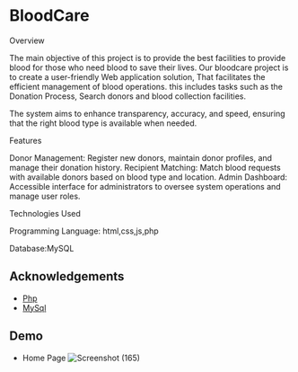 
# BloodCare

Overview

The main objective of this project is to provide the best facilities to provide blood for those who need blood to save their lives. Our bloodcare project is to create a user-friendly Web application solution, That facilitates the efficient management of blood operations. this includes tasks such as the Donation Process, Search donors and blood collection facilities.

The system aims to enhance transparency, accuracy, and speed, ensuring that the right blood type is available when needed.
 









Features

Donor Management: Register new donors, maintain donor profiles, and manage their donation history.
Recipient Matching: Match blood requests with available donors based on blood type and location.
Admin Dashboard: Accessible interface for administrators to oversee system operations and manage user roles.

Technologies Used

Programming Language: html,css,js,php

Database:MySQL



## Acknowledgements

 - [Php ](https://www.php.net/)
 - [MySql](https://www.w3schools.com/MySQL/default.asp)

## Demo

 - Home Page
![Screenshot (165)](https://github.com/ArthPatel007/bloodcare/assets/111559578/0a251f6f-d5a5-4ea7-b991-d85b73314d81)


